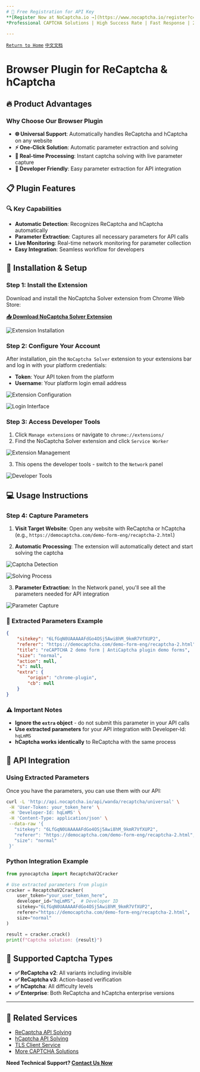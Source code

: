 ```yaml
---
# 🚀 Free Registration for API Key
**[Register Now at NoCaptcha.io →](https://www.nocaptcha.io/register?c=hqLmMS)**  
*Professional CAPTCHA Solutions | High Success Rate | Fast Response | 24/7 Technical Support*

---
```


[`Return to Home`](en.md)  [`中文文档`](../zh-CN/plugin.md)

# Browser Plugin for ReCaptcha & hCaptcha

## 🔥 Product Advantages

### Why Choose Our Browser Plugin

* **🌐 Universal Support**: Automatically handles ReCaptcha and hCaptcha on any website
* **⚡ One-Click Solution**: Automatic parameter extraction and solving
* **🔄 Real-time Processing**: Instant captcha solving with live parameter capture
* **🎯 Developer Friendly**: Easy parameter extraction for API integration

## 📋 Plugin Features

### 🔍 Key Capabilities

* **Automatic Detection**: Recognizes ReCaptcha and hCaptcha automatically
* **Parameter Extraction**: Captures all necessary parameters for API calls
* **Live Monitoring**: Real-time network monitoring for parameter collection
* **Easy Integration**: Seamless workflow for developers

## 🚀 Installation & Setup

### Step 1: Install the Extension

Download and install the NoCaptcha Solver extension from Chrome Web Store:

**[📥 Download NoCaptcha Solver Extension](https://chrome.google.com/webstore/detail/nocaptcha-solver/kkphlbgphimpedeckcepigahenlmpggc?utm_source=ext_sidebar&hl=zh-CN)**

![Extension Installation](/images/fill-params/1.png)

### Step 2: Configure Your Account

After installation, pin the `NoCaptcha Solver` extension to your extensions bar and log in with your platform credentials:

- **Token**: Your API token from the platform
- **Username**: Your platform login email address

![Extension Configuration](/images/fill-params/3.png)

![Login Interface](/images/fill-params/2.png)

### Step 3: Access Developer Tools

1. Click `Manage extensions` or navigate to `chrome://extensions/`
2. Find the NoCaptcha Solver extension and click `Service Worker`

![Extension Management](/images/fill-params/4.png)

3. This opens the developer tools - switch to the `Network` panel

![Developer Tools](/images/fill-params/5.png)

## 💻 Usage Instructions

### Step 4: Capture Parameters

1. **Visit Target Website**: Open any website with ReCaptcha or hCaptcha (e.g., `https://democaptcha.com/demo-form-eng/recaptcha-2.html`)

2. **Automatic Processing**: The extension will automatically detect and start solving the captcha

![Captcha Detection](/images/fill-params/6.png)

![Solving Process](/images/fill-params/7.png)

3. **Parameter Extraction**: In the Network panel, you'll see all the parameters needed for API integration

![Parameter Capture](/images/fill-params/8.png)

### 📝 Extracted Parameters Example

```json
{
    "sitekey": "6LfGqN0UAAAAAFdGo4OSj5Awi8hM_9kmR7VfXUP2",
    "referer": "https://democaptcha.com/demo-form-eng/recaptcha-2.html",
    "title": "reCAPTCHA 2 demo form | AntiCaptcha plugin demo forms",
    "size": "normal",
    "action": null,
    "s": null,
    "extra": {
        "origin": "chrome-plugin",
        "cb": null
    }
}
```

### ⚠️ Important Notes

- **Ignore the `extra` object** - do not submit this parameter in your API calls
- **Use extracted parameters** for your API integration with Developer-Id: `hqLmMS`
- **hCaptcha works identically** to ReCaptcha with the same process

## 🔗 API Integration

### Using Extracted Parameters

Once you have the parameters, you can use them with our API:

```bash
curl -L 'http://api.nocaptcha.io/api/wanda/recaptcha/universal' \
 -H 'User-Token: your_token_here' \
 -H 'Developer-Id: hqLmMS' \
 -H 'Content-Type: application/json' \
 --data-raw '{
   "sitekey": "6LfGqN0UAAAAAFdGo4OSj5Awi8hM_9kmR7VfXUP2",
   "referer": "https://democaptcha.com/demo-form-eng/recaptcha-2.html",
   "size": "normal"
 }'
```

### Python Integration Example

```python
from pynocaptcha import RecaptchaV2Cracker

# Use extracted parameters from plugin
cracker = RecaptchaV2Cracker(
    user_token="your_user_token_here",
    developer_id="hqLmMS",  # Developer ID
    sitekey="6LfGqN0UAAAAAFdGo4OSj5Awi8hM_9kmR7VfXUP2",
    referer="https://democaptcha.com/demo-form-eng/recaptcha-2.html",
    size="normal"
)

result = cracker.crack()
print(f"Captcha solution: {result}")
```

## 🎯 Supported Captcha Types

- **✅ ReCaptcha v2**: All variants including invisible
- **✅ ReCaptcha v3**: Action-based verification
- **✅ hCaptcha**: All difficulty levels
- **✅ Enterprise**: Both ReCaptcha and hCaptcha enterprise versions

---

## 🎯 Related Services

- [ReCaptcha API Solving](recaptcha.md)
- [hCaptcha API Solving](hcaptcha.md)
- [TLS Client Service](tls.md)
- [More CAPTCHA Solutions](en.md)

**Need Technical Support? [Contact Us Now](https://www.nocaptcha.io/register?c=hqLmMS)** 